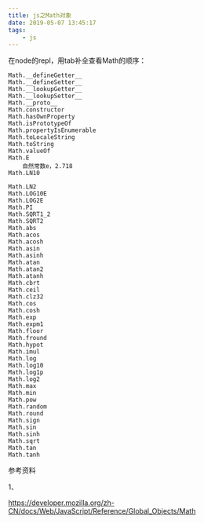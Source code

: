 ```yaml
---
title: js之Math对象
date: 2019-05-07 13:45:17
tags:
	- js
---
```




在node的repl，用tab补全查看Math的顺序：

```
Math.__defineGetter__
Math.__defineSetter__
Math.__lookupGetter__
Math.__lookupSetter__
Math.__proto__
Math.constructor
Math.hasOwnProperty
Math.isPrototypeOf
Math.propertyIsEnumerable
Math.toLocaleString
Math.toString
Math.valueOf
Math.E
	自然常数e，2.718
Math.LN10
	
Math.LN2
Math.LOG10E
Math.LOG2E
Math.PI
Math.SQRT1_2
Math.SQRT2
Math.abs
Math.acos
Math.acosh
Math.asin
Math.asinh
Math.atan
Math.atan2
Math.atanh
Math.cbrt
Math.ceil
Math.clz32
Math.cos
Math.cosh
Math.exp
Math.expm1
Math.floor
Math.fround
Math.hypot
Math.imul
Math.log
Math.log10
Math.log1p
Math.log2
Math.max
Math.min
Math.pow
Math.random
Math.round
Math.sign
Math.sin
Math.sinh
Math.sqrt
Math.tan
Math.tanh
```



参考资料

1、

https://developer.mozilla.org/zh-CN/docs/Web/JavaScript/Reference/Global_Objects/Math

